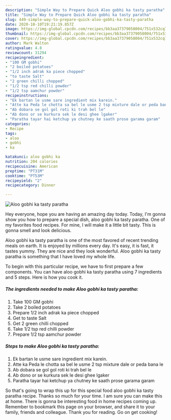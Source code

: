 ```yaml
---
description: "Simple Way to Prepare Quick Aloo gobhi ka tasty paratha"
title: "Simple Way to Prepare Quick Aloo gobhi ka tasty paratha"
slug: 449-simple-way-to-prepare-quick-aloo-gobhi-ka-tasty-paratha
date: 2020-10-10T19:21:19.857Z
image: https://img-global.cpcdn.com/recipes/bb3aa37379058004/751x532cq70/aloo-gobhi-ka-tasty-paratha-recipe-main-photo.jpg
thumbnail: https://img-global.cpcdn.com/recipes/bb3aa37379058004/751x532cq70/aloo-gobhi-ka-tasty-paratha-recipe-main-photo.jpg
cover: https://img-global.cpcdn.com/recipes/bb3aa37379058004/751x532cq70/aloo-gobhi-ka-tasty-paratha-recipe-main-photo.jpg
author: Mark Walton
ratingvalue: 4.8
reviewcount: 31294
recipeingredient:
- "100 GM gobhi"
- "2 boiled potatoes"
- "1/2 inch adrak ka piece chopped"
- "to taste Salt"
- "2 green chilli chopped"
- "1/2 tsp red chilli powder"
- "1/2 tsp aamchur powder"
recipeinstructions:
- "Ek bartan le usme sare ingredient mix karein."
- "Atte ka Peda le chotta sa bel le usme 2 tsp mixture dale or peda bana le"
- "Ab dobara se gol gol roti ki trah bel le"
- "Ab dono or se kurkura sek le desi ghee lgaker"
- "Paratha tayar hai ketchup ya chutney ke saath prose garama garam"
categories:
- Recipe
tags:
- aloo
- gobhi
- ka

katakunci: aloo gobhi ka 
nutrition: 204 calories
recipecuisine: American
preptime: "PT31M"
cooktime: "PT53M"
recipeyield: "2"
recipecategory: Dinner

---
```



![Aloo gobhi ka tasty paratha](https://img-global.cpcdn.com/recipes/bb3aa37379058004/751x532cq70/aloo-gobhi-ka-tasty-paratha-recipe-main-photo.jpg)

Hey everyone, hope you are having an amazing day today. Today, I'm gonna show you how to prepare a special dish, aloo gobhi ka tasty paratha. One of my favorites food recipes. For mine, I will make it a little bit tasty. This is gonna smell and look delicious.

Aloo gobhi ka tasty paratha is one of the most favored of recent trending meals on earth. It is enjoyed by millions every day. It's easy, it is fast, it tastes yummy. They are nice and they look wonderful. Aloo gobhi ka tasty paratha is something that I have loved my whole life.




To begin with this particular recipe, we have to first prepare a few components. You can have aloo gobhi ka tasty paratha using 7 ingredients and 5 steps. Here is how you cook it.

<!--inarticleads1-->

##### The ingredients needed to make Aloo gobhi ka tasty paratha:

1. Take 100 GM gobhi
1. Take 2 boiled potatoes
1. Prepare 1/2 inch adrak ka piece chopped
1. Get to taste Salt
1. Get 2 green chilli chopped
1. Take 1/2 tsp red chilli powder
1. Prepare 1/2 tsp aamchur powder




<!--inarticleads2-->

##### Steps to make Aloo gobhi ka tasty paratha:

1. Ek bartan le usme sare ingredient mix karein.
1. Atte ka Peda le chotta sa bel le usme 2 tsp mixture dale or peda bana le
1. Ab dobara se gol gol roti ki trah bel le
1. Ab dono or se kurkura sek le desi ghee lgaker
1. Paratha tayar hai ketchup ya chutney ke saath prose garama garam




So that's going to wrap this up for this special food aloo gobhi ka tasty paratha recipe. Thanks so much for your time. I am sure you can make this at home. There is gonna be interesting food in home recipes coming up. Remember to bookmark this page on your browser, and share it to your family, friends and colleague. Thank you for reading. Go on get cooking!
